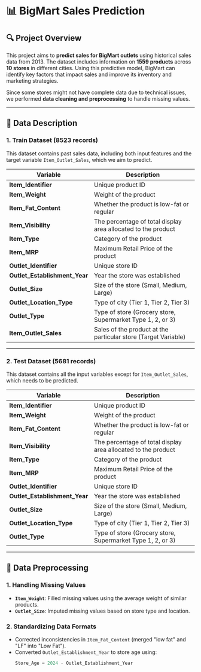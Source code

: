 # 📊 BigMart Sales Prediction  

## 🔍 Project Overview  
This project aims to **predict sales for BigMart outlets** using historical sales data from 2013. The dataset includes information on **1559 products** across **10 stores** in different cities. Using this predictive model, BigMart can identify key factors that impact sales and improve its inventory and marketing strategies.  

Since some stores might not have complete data due to technical issues, we performed **data cleaning and preprocessing** to handle missing values.  

---

## 📂 Data Description  

### **1. Train Dataset (8523 records)**  
This dataset contains past sales data, including both input features and the target variable `Item_Outlet_Sales`, which we aim to predict.  

| **Variable**                 | **Description** |
|------------------------------|----------------|
| **Item_Identifier**          | Unique product ID |
| **Item_Weight**              | Weight of the product |
| **Item_Fat_Content**         | Whether the product is low-fat or regular |
| **Item_Visibility**          | The percentage of total display area allocated to the product |
| **Item_Type**                | Category of the product |
| **Item_MRP**                 | Maximum Retail Price of the product |
| **Outlet_Identifier**        | Unique store ID |
| **Outlet_Establishment_Year** | Year the store was established |
| **Outlet_Size**              | Size of the store (Small, Medium, Large) |
| **Outlet_Location_Type**     | Type of city (Tier 1, Tier 2, Tier 3) |
| **Outlet_Type**              | Type of store (Grocery store, Supermarket Type 1, 2, or 3) |
| **Item_Outlet_Sales**        | Sales of the product at the particular store (Target Variable) |  

---

### **2. Test Dataset (5681 records)**  
This dataset contains all the input variables except for `Item_Outlet_Sales`, which needs to be predicted.  

| **Variable**                 | **Description** |
|------------------------------|----------------|
| **Item_Identifier**          | Unique product ID |
| **Item_Weight**              | Weight of the product |
| **Item_Fat_Content**         | Whether the product is low-fat or regular |
| **Item_Visibility**          | The percentage of total display area allocated to the product |
| **Item_Type**                | Category of the product |
| **Item_MRP**                 | Maximum Retail Price of the product |
| **Outlet_Identifier**        | Unique store ID |
| **Outlet_Establishment_Year** | Year the store was established |
| **Outlet_Size**              | Size of the store (Small, Medium, Large) |
| **Outlet_Location_Type**     | Type of city (Tier 1, Tier 2, Tier 3) |
| **Outlet_Type**              | Type of store (Grocery store, Supermarket Type 1, 2, or 3) |  

---

## 🔧 Data Preprocessing  

### **1. Handling Missing Values**  
- **`Item_Weight`**: Filled missing values using the average weight of similar products.  
- **`Outlet_Size`**: Imputed missing values based on store type and location.  

### **2. Standardizing Data Formats**  
- Corrected inconsistencies in `Item_Fat_Content` (merged "low fat" and "LF" into "Low Fat").  
- Converted `Outlet_Establishment_Year` to store age using:  
  ```python
  Store_Age = 2024 - Outlet_Establishment_Year
